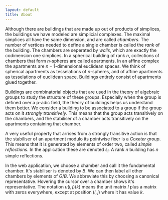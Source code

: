 ```yaml
---
layout: default
title: About
---
```


Although there are buildings that are made up out of products of simplices, the buildings we have modeled are simplicial complexes. The maximal simplices all have the same dimension, and are called *chambers*. The number of vertices needed to define a single chamber is called the *rank* of the building. The chambers are seperated by *walls*, which are exactly the codimension one simplices. In a spherical building of rank $n$, collections of chambers that form $n$-spheres are called apartments. In an affine complex the apartments are $n-1$-dimensional euclidean spaces. We think of spherical apartments as tesselations of $n$-spheres, and of affine apartments as tesselations of euclidean space. Buildings entirely consist of apartments glued together.

Buildings are combinatorial objects that are used in the theory of algebraic groups to study the structure of these groups. Especially when the group is defined over a p-adic field, the theory of buildings helps us understand them better. We consider a building to be associated to a group if the group acts on it *strongly transitively*. This means that the group acts transitively on the chambers, and the stabiliser of a chamber acts transitively on the apartments containing that chamber.

A very useful property that arrises from a strongly transitive action is that the stabiliser of an apartment modulo its pointwise fixer is a *Coxeter group*. This means that it is generated by elements of order two, called *simple reflections*. In the application these are denoted $s_i$. A rank $n$ building has $n$ simple reflections.

In the web application, we choose a chamber and call it the fundamental chamber. It's stabiliser is denoted by $B$. We can then label all other chambers by elements of $G/B$. We abbreviate this by choosing a canonical representative. Hovering the cursor over a chamber shows it's representative. The notation $u\left(i,j\right)\left(k\right)$ means the unit matrix $I$ plus a matrix with zeros everywhere, except at position $\left(i,j\right)$ where it has value $k$.